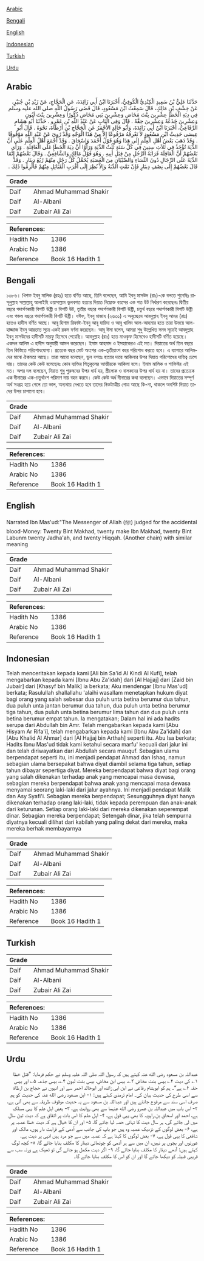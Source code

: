 [Arabic](#arabic)

[Bengali](#bengali)

[English](#english)

[Indonesian](#indonesian)

[Turkish](#turkish)

[Urdu](#urdu)

## Arabic


<div dir="rtl" lang="ar" style={{fontSize:'larger',backgroundColor:'#f8f9fa',padding:20}}>
حَدَّثَنَا عَلِيُّ بْنُ سَعِيدٍ الْكِنْدِيُّ الْكُوفِيُّ، أَخْبَرَنَا ابْنُ أَبِي زَائِدَةَ، عَنِ الْحَجَّاجِ، عَنْ زَيْدِ بْنِ جُبَيْرٍ، عَنْ خِشْفِ بْنِ مَالِكٍ، قَالَ سَمِعْتُ ابْنَ مَسْعُودٍ، قَالَ قَضَى رَسُولُ اللَّهِ صلى الله عليه وسلم فِي دِيَةِ الْخَطَإِ عِشْرِينَ بِنْتَ مَخَاضٍ وَعِشْرِينَ بَنِي مَخَاضٍ ذُكُورًا وَعِشْرِينَ بِنْتَ لَبُونٍ وَعِشْرِينَ جَذَعَةً وَعِشْرِينَ حِقَّةً ‏.‏ قَالَ وَفِي الْبَابِ عَنْ عَبْدِ اللَّهِ بْنِ عَمْرٍو ‏.‏ حَدَّثَنَا أَبُو هِشَامٍ الرِّفَاعِيُّ، أَخْبَرَنَا ابْنُ أَبِي زَائِدَةَ، وَأَبُو خَالِدٍ الأَحْمَرُ عَنِ الْحَجَّاجِ بْنِ أَرْطَاةَ، نَحْوَهُ ‏.‏ قَالَ أَبُو عِيسَى حَدِيثُ ابْنِ مَسْعُودٍ لاَ نَعْرِفُهُ مَرْفُوعًا إِلاَّ مِنْ هَذَا الْوَجْهِ وَقَدْ رُوِيَ عَنْ عَبْدِ اللَّهِ مَوْقُوفًا ‏.‏ وَقَدْ ذَهَبَ بَعْضُ أَهْلِ الْعِلْمِ إِلَى هَذَا وَهُوَ قَوْلُ أَحْمَدَ وَإِسْحَاقَ ‏.‏ وَقَدْ أَجْمَعَ أَهْلُ الْعِلْمِ عَلَى أَنَّ الدِّيَةَ تُؤْخَذُ فِي ثَلاَثِ سِنِينَ فِي كُلِّ سَنَةٍ ثُلُثُ الدِّيَةِ وَرَأَوْا أَنَّ دِيَةَ الْخَطَإِ عَلَى الْعَاقِلَةِ ‏.‏ وَرَأَى بَعْضُهُمْ أَنَّ الْعَاقِلَةَ قَرَابَةُ الرَّجُلِ مِنْ قِبَلِ أَبِيهِ ‏.‏ وَهُوَ قَوْلُ مَالِكٍ وَالشَّافِعِيِّ ‏.‏ وَقَالَ بَعْضُهُمْ إِنَّمَا الدِّيَةُ عَلَى الرِّجَالِ دُونَ النِّسَاءِ وَالصِّبْيَانِ مِنَ الْعَصَبَةِ يُحَمَّلُ كُلُّ رَجُلٍ مِنْهُمْ رُبُعَ دِينَارٍ ‏.‏ وَقَدْ قَالَ بَعْضُهُمْ إِلَى نِصْفِ دِينَارٍ فَإِنْ تَمَّتِ الدِّيَةُ وَإِلاَّ نُظِرَ إِلَى أَقْرَبِ الْقَبَائِلِ مِنْهُمْ فَأُلْزِمُوا ذَلِكَ ‏.‏
</div>
<div style={{backgroundColor:'#f8f9fa',padding:20, marginBottom: 10}}><table> <thead> <tr> <th>Grade</th> <th></th> </tr> </thead> <tbody> <tr><td>Daif</td><td>Ahmad Muhammad Shakir</td></tr><tr><td>Daif</td><td>Al-Albani</td></tr><tr><td>Daif</td><td>Zubair Ali Zai</td></tr></tbody></table><table> <thead> <tr> <th>References:</th> <th></th> </tr> </thead> <tbody><tr><td>Hadith No</td><td>1386</td></tr><tr><td>Arabic No</td><td>1386</td></tr><tr><td>Reference</td><td>Book 16 Hadith 1</td></tr></tbody></table></div>

## Bengali


<div dir="ltr" lang="bn" style={{fontSize:'larger',backgroundColor:'#f8f9fa',padding:20}}>
১৩৮৬। খিশফ ইবনু মালিক (রহঃ) হতে বর্ণিত আছে, তিনি বলেছেন, আমি ইবনু মাসউদ (রাঃ)-কে বলতে শুনেছিঃ রাসূলুল্লাহ সাল্লাল্লাহু আলাইহি ওয়াসাল্লাম ভুলবশত হত্যার দিয়াত নিম্নোক্ত বয়সের এক শত উট নির্ধারণ করেছেনঃ দ্বিতীয় বছরে পদার্পণকারী বিশটি উষ্ট্রী ও বিশটি উট, তৃতীয় বছরে পদার্পণকারী বিশটি উষ্ট্রী, চতুর্থ বছরে পদার্পণকারী বিশটি উষ্ট্রী এবং পঞ্চম বছরে পদার্পণকারী বিশটি উষ্ট্রী। যঈফ, ইবনু মাজাহ (২৬৩১) এ অনুচ্ছেদে আবদুল্লাহ ইবনু আমর (রাঃ) হতেও হাদীস বর্ণিত আছে। আবূ হিশাম রিফাঈ-ইবনু আবূ যায়িদা ও আবূ খালিদ আল-আহমার হতে তারা উভয়ে আল-হাজ্জাজ ইবনু আরতাত সুত্রে একই রকম বর্ণনা করেছেন। আবূ ঈসা বলেন, আমরা শুধু উল্লেখিত সনদ সূত্রেই আবদুল্লাহ ইবনু মাসউদের হাদীসটি মারফু হিসেবে পেয়েছি। আবদুল্লাহ (রাঃ) হতে মাওকৃফ হিসেবেও হাদীসটি বর্ণিত হয়েছে। একদল আলিম এ হাদীস অনুযায়ী আমল করেছেন। ইমাম আহমাদ ও ইসহাকেরও এই মত। দিয়াতের অর্থ তিন বছরে তিন কিস্তিতে পরিশোধযোগ্য। প্রত্যেক বছর মোট অংশের এক-তৃতীয়াংশ করে পরিশোধ করতে হবে। এ ব্যাপারে আলিমদের মাঝে ঐকমত্য আছে। তারা আরো বলেছেন, ভুল বশতঃ হত্যার দায়ে আকিলার উপর দিয়াত পরিশোধের দায়িত্ব চেপে যায়। তাদের কেউ কেউ বলেছেনঃ কোন ব্যক্তির পিতৃকূলের আত্মীয়কে আকিলা বলে। ইমাম মালিক ও শাফিঈর এই মত। অপর দল বলেছেন, দিয়াত শুধু পুরুষদের উপর ধার্য হয়, স্ত্রীলোক ও বালকদের উপর ধার্য হয় না। তাদের প্রত্যেকে এক দীনারের এক-চতুর্থাংশ পরিমাণ দায় বহন করবে। কেউ কেউ অর্ধ দীনারের কথা বলেছেন। এভাবে দিয়াতের সম্পূর্ণ অর্থ সংগ্রহ হয়ে গেলে তো ভাল, অন্যথায় দেখতে হবে তাদের নিকটাত্মীয় গোত্র আছে কি-না, থাকলে অবশিষ্ট দিয়াত তাদের উপর চাপানো হবে।
</div>
<div style={{backgroundColor:'#f8f9fa',padding:20, marginBottom: 10}}><table> <thead> <tr> <th>Grade</th> <th></th> </tr> </thead> <tbody> <tr><td>Daif</td><td>Ahmad Muhammad Shakir</td></tr><tr><td>Daif</td><td>Al-Albani</td></tr><tr><td>Daif</td><td>Zubair Ali Zai</td></tr></tbody></table><table> <thead> <tr> <th>References:</th> <th></th> </tr> </thead> <tbody><tr><td>Hadith No</td><td>1386</td></tr><tr><td>Arabic No</td><td>1386</td></tr><tr><td>Reference</td><td>Book 16 Hadith 1</td></tr></tbody></table></div>

## English


<div dir="ltr" lang="en" style={{fontSize:'larger',backgroundColor:'#f8f9fa',padding:20}}>
Narrated Ibn Mas'ud:"The Messenger of Allah (ﷺ) judged for the accidental blood-Money: Twenty Bint Makhad, twenty make Ibn Makhad, twenty Bint Labunm twenty Jadha'ah, and twenty Hiqqah. (Another chain) with similar meaning
</div>
<div style={{backgroundColor:'#f8f9fa',padding:20, marginBottom: 10}}><table> <thead> <tr> <th>Grade</th> <th></th> </tr> </thead> <tbody> <tr><td>Daif</td><td>Ahmad Muhammad Shakir</td></tr><tr><td>Daif</td><td>Al-Albani</td></tr><tr><td>Daif</td><td>Zubair Ali Zai</td></tr></tbody></table><table> <thead> <tr> <th>References:</th> <th></th> </tr> </thead> <tbody><tr><td>Hadith No</td><td>1386</td></tr><tr><td>Arabic No</td><td>1386</td></tr><tr><td>Reference</td><td>Book 16 Hadith 1</td></tr></tbody></table></div>

## Indonesian


<div dir="ltr" lang="id" style={{fontSize:'larger',backgroundColor:'#f8f9fa',padding:20}}>
Telah menceritakan kepada kami [Ali bin Sa'id Al Kindi Al Kufi], telah mengabarkan kepada kami [Ibnu Abu Za'idah] dari [Al Hajjaj] dari [Zaid bin Jubair] dari [Khasyf bin Malik] ia berkata; Aku mendengar [Ibnu Mas'ud] berkata; Rasulullah shallallahu 'alaihi wasallam menetapkan hukum diyat bagi orang yang salah sebesar dua puluh unta betina berumur dua tahun, dua puluh unta jantan berumur dua tahun, dua puluh unta betina berumur tiga tahun, dua puluh unta betina berumur lima tahun dan dua puluh unta betina berumur empat tahun. Ia mengatakan; Dalam hal ini ada hadits serupa dari Abdullah bin Amr. Telah mengabarkan kepada kami [Abu Hisyam Ar Rifa'i], telah mengabarkan kepada kami [Ibnu Abu Za'idah] dan [Abu Khalid Al Ahmar] dari [Al Hajjaj bin Arthah] seperti itu. Abu Isa berkata; Hadits Ibnu Mas'ud tidak kami ketahui secara marfu' kecuali dari jalur ini dan telah diriwayatkan dari Abdullah secara mauquf. Sebagian ulama berpendapat seperti itu, ini menjadi pendapat Ahmad dan Ishaq, namun sebagian ulama bersepakat bahwa diyat diambil selama tiga tahun, setiap tahun dibayar sepertiga diyat. Mereka berpendapat bahwa diyat bagi orang yang salah dikenakan terhadap anak yang mencapai masa dewasa, sebagian mereka berpendapat bahwa anak yang mencapai masa dewasa menyamai seorang laki-laki dari jalur ayahnya. Ini menjadi pendapat Malik dan Asy Syafi'i. Sebagian mereka berpendapat; Sesungguhnya diyat hanya dikenakan terhadap orang laki-laki, tidak kepada perempuan dan anak-anak dari keturunan. Setiap orang laki-laki dari mereka dikenakan seperempat dinar. Sebagian mereka berpendapat; Setengah dinar, jika telah sempurna diyatnya kecuali dilihat dari kabilah yang paling dekat dari mereka, maka mereka berhak membayarnya
</div>
<div style={{backgroundColor:'#f8f9fa',padding:20, marginBottom: 10}}><table> <thead> <tr> <th>Grade</th> <th></th> </tr> </thead> <tbody> <tr><td>Daif</td><td>Ahmad Muhammad Shakir</td></tr><tr><td>Daif</td><td>Al-Albani</td></tr><tr><td>Daif</td><td>Zubair Ali Zai</td></tr></tbody></table><table> <thead> <tr> <th>References:</th> <th></th> </tr> </thead> <tbody><tr><td>Hadith No</td><td>1386</td></tr><tr><td>Arabic No</td><td>1386</td></tr><tr><td>Reference</td><td>Book 16 Hadith 1</td></tr></tbody></table></div>

## Turkish


<div dir="ltr" lang="tr" style={{fontSize:'larger',backgroundColor:'#f8f9fa',padding:20}}>

</div>
<div style={{backgroundColor:'#f8f9fa',padding:20, marginBottom: 10}}><table> <thead> <tr> <th>Grade</th> <th></th> </tr> </thead> <tbody> <tr><td>Daif</td><td>Ahmad Muhammad Shakir</td></tr><tr><td>Daif</td><td>Al-Albani</td></tr><tr><td>Daif</td><td>Zubair Ali Zai</td></tr></tbody></table><table> <thead> <tr> <th>References:</th> <th></th> </tr> </thead> <tbody><tr><td>Hadith No</td><td>1386</td></tr><tr><td>Arabic No</td><td>1386</td></tr><tr><td>Reference</td><td>Book 16 Hadith 1</td></tr></tbody></table></div>

## Urdu


<div dir="rtl" lang="ur" style={{fontSize:'larger',backgroundColor:'#f8f9fa',padding:20}}>
عبداللہ بن مسعود رضی الله عنہ کہتے ہیں کہ رسول اللہ صلی اللہ علیہ وسلم نے حکم فرمایا: ”قتل خطا ۱؎ کی دیت ۲؎ بیس بنت مخاض ۳؎، بیس ابن مخاض، بیس بنت لبون ۴؎، بیس جذعہ ۵؎ اور بیس حقہ ۶؎ ہے“۔ ہم کو ابوہشام رفاعی نے ابن ابی زائدہ اور ابوخالد احمر سے اور انہوں نے حجاج بن ارطاۃ سے اسی طرح کی حدیث بیان کی۔ امام ترمذی کہتے ہیں: ۱- ابن مسعود رضی الله عنہ کی حدیث کو ہم صرف اسی سند سے مرفوع جانتے ہیں اور عبداللہ بن مسعود سے یہ حدیث موقوف طریقہ سے بھی آئی ہے، ۲- اس باب میں عبداللہ بن عمرو رضی الله عنہما سے بھی روایت ہے، ۳- بعض اہل علم کا یہی مسلک ہے، احمد اور اسحاق بن راہویہ کا بھی یہی قول ہے، ۴- اہل علم کا اس بات پر اتفاق ہے کہ دیت تین سال میں لی جائے گی، ہر سال دیت کا تہائی حصہ لیا جائے گا، ۵- اور ان کا خیال ہے کہ دیت خطا عصبہ پر ہے، ۶- بعض لوگوں کے نزدیک عصبہ وہ ہیں جو باپ کی جانب سے آدمی کے قرابت دار ہوں، مالک اور شافعی کا یہی قول ہے، ۷- بعض لوگوں کا کہنا ہے کہ عصبہ میں سے جو مرد ہیں انہی پر دیت ہے، عورتوں اور بچوں پر نہیں، ان میں سے ہر آدمی کو چوتھائی دینار کا مکلف بنایا جائے گا، ۸- کچھ لوگ کہتے ہیں: آدھے دینار کا مکلف بنایا جائے گا، ۹- اگر دیت مکمل ہو جائے گی تو ٹھیک ہے ورنہ سب سے قریبی قبیلہ کو دیکھا جائے گا اور ان کو اس کا مکلف بنایا جائے گا۔
</div>
<div style={{backgroundColor:'#f8f9fa',padding:20, marginBottom: 10}}><table> <thead> <tr> <th>Grade</th> <th></th> </tr> </thead> <tbody> <tr><td>Daif</td><td>Ahmad Muhammad Shakir</td></tr><tr><td>Daif</td><td>Al-Albani</td></tr><tr><td>Daif</td><td>Zubair Ali Zai</td></tr></tbody></table><table> <thead> <tr> <th>References:</th> <th></th> </tr> </thead> <tbody><tr><td>Hadith No</td><td>1386</td></tr><tr><td>Arabic No</td><td>1386</td></tr><tr><td>Reference</td><td>Book 16 Hadith 1</td></tr></tbody></table></div>